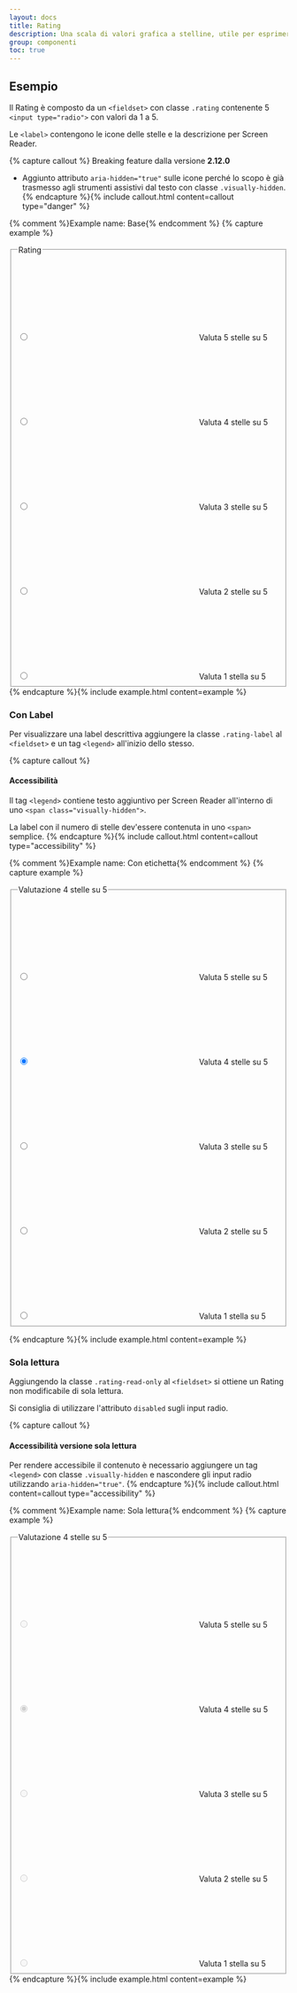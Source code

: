 ```yaml
---
layout: docs
title: Rating
description: Una scala di valori grafica a stelline, utile per esprimere una valutazione su un servizio o un contenuto.
group: componenti
toc: true
---
```


## Esempio

Il Rating è composto da un `<fieldset>` con classe `.rating` contenente 5 `<input type="radio">` con valori da 1 a 5.

Le `<label>` contengono le icone delle stelle e la descrizione per Screen Reader.

{% capture callout %}
Breaking feature dalla versione **2.12.0**

- Aggiunto attributo `aria-hidden="true"` sulle icone perché lo scopo è già trasmesso agli strumenti assistivi dal testo con classe `.visually-hidden`.
{% endcapture %}{% include callout.html content=callout type="danger" %}

{% comment %}Example name: Base{% endcomment %}
{% capture example %}
<fieldset class="rating">
  <legend>Rating</legend>
  <input type="radio" id="star5a" name="ratingA" value="5" />
  <label class = "full" for="star5a">
    <svg class="icon icon-sm" aria-hidden="true"><use href="{{ site.baseurl }}/dist/svg/sprites.svg#it-star-full"></use></svg>
    <span class="visually-hidden">Valuta 5 stelle su 5</span>
  </label>
  <input type="radio" id="star4a" name="ratingA" value="4"/>
  <label class = "full" for="star4a">
    <svg class="icon icon-sm" aria-hidden="true"><use href="{{ site.baseurl }}/dist/svg/sprites.svg#it-star-full"></use></svg>
    <span class="visually-hidden">Valuta 4 stelle su 5</span>
  </label>
  <input type="radio" id="star3a" name="ratingA" value="3" />
  <label class = "full" for="star3a">
    <svg class="icon icon-sm" aria-hidden="true"><use href="{{ site.baseurl }}/dist/svg/sprites.svg#it-star-full"></use></svg>
    <span class="visually-hidden">Valuta 3 stelle su 5</span>
  </label>
  <input type="radio" id="star2a" name="ratingA" value="2" />
  <label class = "full" for="star2a">
    <svg class="icon icon-sm" aria-hidden="true"><use href="{{ site.baseurl }}/dist/svg/sprites.svg#it-star-full"></use></svg>
    <span class="visually-hidden">Valuta 2 stelle su 5</span>
  </label>
  <input type="radio" id="star1a" name="ratingA" value="1" />
  <label class = "full" for="star1a">
    <svg class="icon icon-sm" aria-hidden="true"><use href="{{ site.baseurl }}/dist/svg/sprites.svg#it-star-full"></use></svg>
    <span class="visually-hidden">Valuta 1 stella su 5</span>
  </label>
</fieldset>
{% endcapture %}{% include example.html content=example %}

### Con Label

Per visualizzare una label descrittiva aggiungere la classe `.rating-label` al `<fieldset>` e un tag `<legend>` all'inizio dello stesso.

{% capture callout %}

#### Accessibilità

Il tag `<legend>` contiene testo aggiuntivo per Screen Reader all'interno di uno `<span class="visually-hidden">`.

La label con il numero di stelle dev'essere contenuta in uno `<span>` semplice.
{% endcapture %}{% include callout.html content=callout type="accessibility" %}

{% comment %}Example name: Con etichetta{% endcomment %}
{% capture example %}
<fieldset class="rating rating-label">
  <legend><span class="visually-hidden">Valutazione</span> <span>4 stelle</span> <span class="visually-hidden">su 5</span></legend>
  <input type="radio" id="star5b" name="ratingB" value="5" />
  <label class = "full" for="star5b">
    <svg class="icon icon-sm" aria-hidden="true"><use href="{{ site.baseurl }}/dist/svg/sprites.svg#it-star-full"></use></svg>
    <span class="visually-hidden">Valuta 5 stelle su 5</span>
  </label>
  <input type="radio" id="star4b" name="ratingB" value="4" checked/>
  <label class = "full" for="star4b">
    <svg class="icon icon-sm" aria-hidden="true"><use href="{{ site.baseurl }}/dist/svg/sprites.svg#it-star-full"></use></svg>
    <span class="visually-hidden">Valuta 4 stelle su 5</span>
  </label>
  <input type="radio" id="star3b" name="ratingB" value="3" />
  <label class = "full" for="star3b">
    <svg class="icon icon-sm" aria-hidden="true"><use href="{{ site.baseurl }}/dist/svg/sprites.svg#it-star-full"></use></svg>
    <span class="visually-hidden">Valuta 3 stelle su 5</span>
  </label>
  <input type="radio" id="star2b" name="ratingB" value="2" />
  <label class = "full" for="star2b">
    <svg class="icon icon-sm" aria-hidden="true"><use href="{{ site.baseurl }}/dist/svg/sprites.svg#it-star-full"></use></svg>
    <span class="visually-hidden">Valuta 2 stelle su 5</span>
  </label>
  <input type="radio" id="star1b" name="ratingB" value="1" />
  <label class = "full" for="star1b">
    <svg class="icon icon-sm" aria-hidden="true"><use href="{{ site.baseurl }}/dist/svg/sprites.svg#it-star-full"></use></svg>
    <span class="visually-hidden">Valuta 1 stella su 5</span>
  </label>
</fieldset>

{% endcapture %}{% include example.html content=example %}

### Sola lettura

Aggiungendo la classe `.rating-read-only` al `<fieldset>` si ottiene un Rating non modificabile di sola lettura.

Si consiglia di utilizzare l'attributo `disabled` sugli input radio.

{% capture callout %}

#### Accessibilità versione sola lettura

Per rendere accessibile il contenuto è necessario aggiungere un tag `<legend>` con classe `.visually-hidden` e nascondere gli input radio utilizzando `aria-hidden="true"`.
{% endcapture %}{% include callout.html content=callout type="accessibility" %}

{% comment %}Example name: Sola lettura{% endcomment %}
{% capture example %}
<fieldset class="rating rating-read-only">
  <legend class="visually-hidden">Valutazione 4 stelle su 5</legend>
  <input type="radio" id="star5c" name="ratingC" value="5" aria-hidden="true" disabled />
  <label class = "full" for="star5c">
    <svg class="icon icon-sm" aria-hidden="true"><use href="{{ site.baseurl }}/dist/svg/sprites.svg#it-star-full"></use></svg>
    <span class="visually-hidden">Valuta 5 stelle su 5</span>
  </label>
  <input type="radio" id="star4c" name="ratingC" value="4" checked aria-hidden="true" disabled />
  <label class = "full" for="star4c">
    <svg class="icon icon-sm" aria-hidden="true"><use href="{{ site.baseurl }}/dist/svg/sprites.svg#it-star-full"></use></svg>
    <span class="visually-hidden">Valuta 4 stelle su 5</span>
  </label>
  <input type="radio" id="star3c" name="ratingC" value="3" aria-hidden="true" disabled />
  <label class = "full" for="star3c">
    <svg class="icon icon-sm" aria-hidden="true"><use href="{{ site.baseurl }}/dist/svg/sprites.svg#it-star-full"></use></svg>
    <span class="visually-hidden">Valuta 3 stelle su 5</span>
  </label>
  <input type="radio" id="star2c" name="ratingC" value="2" aria-hidden="true" disabled />
  <label class = "full" for="star2c">
    <svg class="icon icon-sm" aria-hidden="true"><use href="{{ site.baseurl }}/dist/svg/sprites.svg#it-star-full"></use></svg>
    <span class="visually-hidden">Valuta 2 stelle su 5</span>
  </label>
  <input type="radio" id="star1c" name="ratingC" value="1" aria-hidden="true" disabled />
  <label class = "full" for="star1c">
    <svg class="icon icon-sm" aria-hidden="true"><use href="{{ site.baseurl }}/dist/svg/sprites.svg#it-star-full"></use></svg>
    <span class="visually-hidden">Valuta 1 stella su 5</span>
  </label>
</fieldset>
{% endcapture %}{% include example.html content=example %}

